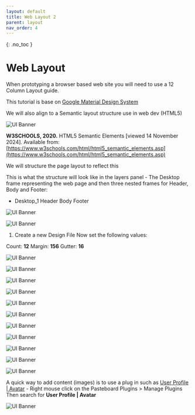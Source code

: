 ```yaml
---
layout: default
title: Web Layout 2
parent: layout
nav_order: 4
---
```


{: .no_toc }

# Web Layout
When prototyping a browser based web site you will need to use a 12 Column Layout guide.

This tutorial is base on [Google Material Design System](https://m2.material.io/design/layout/understanding-layout.html#principles)

We will also align to a Semantic layout structure use in web dev (HTML5) 

![UI Banner](../images/12_col_fig/semantic_html.png)

**W3SCHOOLS, 2020.** HTML5 Semantic Elements [viewed 14 November 2024]. Available from: [https://www.w3schools.com/html/html5_semantic_elements.asp](https://www.w3schools.com/html/html5_semantic_elements.asp)


We will structure the page layout to reflect this

This is what the structure will look like in the layers panel - The Desktop frame representing the web page and then three nested frames for Header, Body and Footer:

* Desktop_1 
Header
Body
Footer

![UI Banner](../images/12_col_fig/layers_section.png)

![UI Banner](../images/12_col_fig/sections.png)

1. Create a new Design File
Now set the following values:

Count: **12**
Margin: **156**
Gutter: **16**

![UI Banner](../images/12_col_fig/desk_frame.gif)

![UI Banner](../images/12_col_fig/1.png)

![UI Banner](../images/12_col_fig/5.png)

![UI Banner](../images/12_col_fig/2.png)

![UI Banner](../images/12_col_fig/7.png)

![UI Banner](../images/12_col_fig/8.png)

![UI Banner](../images/12_col_fig/12.png)

![UI Banner](../images/12_col_fig/13.png)

![UI Banner](../images/12_col_fig/14.png)

![UI Banner](../images/12_col_fig/15.png)

![UI Banner](../images/12_col_fig/17.png)

A quick way to add content (images) is to use a plug in such as [User Profile | Avatar](https://www.figma.com/community/plugin/749945157855564842/user-profile-avatar) - Right mouse click on the Pasteboard Plugins > Manage Plugins Then search for **User Profile | Avatar**

![UI Banner](../images/12_col_fig/18.png)